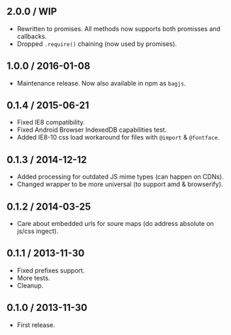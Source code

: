 2.0.0 / WIP
------------------

- Rewritten to promises. All methods now supports both promisses
  and callbacks.
- Dropped `.require()` chaining (now used by promises).


1.0.0 / 2016-01-08
------------------

- Maintenance release. Now also available in npm as `bagjs`.


0.1.4 / 2015-06-21
------------------

- Fixed IE8 compatibility.
- Fixed Android Browser IndexedDB capabilities test.
- Added IE8-10 css load workaround for files with `@import` & `@fontface`.


0.1.3 / 2014-12-12
------------------

- Added processing for outdated JS mime types (can happen on CDNs).
- Changed wrapper to be more universal (to support amd & browserify).


0.1.2 / 2014-03-25
------------------

- Care about embedded urls for soure maps (do address absolute on js/css ingect).


0.1.1 / 2013-11-30
------------------

- Fixed prefixes support.
- More tests.
- Cleanup.


0.1.0 / 2013-11-30
------------------

- First release.
